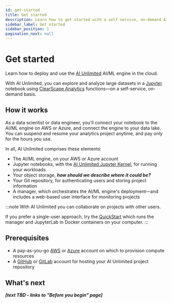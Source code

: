 ```yaml
---
id: get-started
title: Get started
description: Learn how to get started with a self-service, on-demand AI/ML engine.
sidebar_label: Get started
sidebar_position: 1
pagination_next: null
---
```


# Get started

Learn how to deploy and use the [AI Unlimited](https://www.teradata.com/platform/ai-unlimited) AI/ML engine in the cloud.

With AI Unlimited, you can explore and analyze large datasets in a [Jupyter](https://jupyter.org/) notebook using [ClearScape Analytics](https://www.teradata.com/platform/clearscape-analytics) functions&mdash;on a self-service, on-demand basis. 

## How it works

As a data scientist or data engineer, you'll connect your notebook to the AI/ML engine on AWS or Azure, and connect the engine to your data lake. You can suspend and resume your analytics project anytime, and pay only for the hours you use.

In all, AI Unlimited comprises these elements:
- The AI/ML engine, on your AWS or Azure account
- Jupyter notebooks, with the [AI Unlimited Jupyter Kernel](https://downloads.teradata.com/download/tools/teradata-ai-unlimited-jupyter-kernel), for running your workloads
- Your object storage, ***how should we describe where it could be?***
- Your Git repository, for authenticating users and storing project information
- A manager, which orchestrates the AI/ML engine's deployment&mdash;and includes a web-based user interface for monitoring projects

:::note
With AI Unlimited you can collaborate on projects with other users. 

If you prefer a single-user approach, try the [QuickStart](/docs/advanced/quickstart) which runs the manager and JupyterLab in Docker containers on your computer.
:::


<a id="prerequisites"></a>
## Prerequisites

- A pay-as-you-go [AWS](https://aws.amazon.com) or [Azure](https://azure.microsoft.com) account on which to provision compute resources
- A [GitHub](https://github.com) or [GitLab](https://gitlab.com) account for hosting your AI Unlimited project repository


## What's next

***[text TBD - links to "Before you begin" page]***









